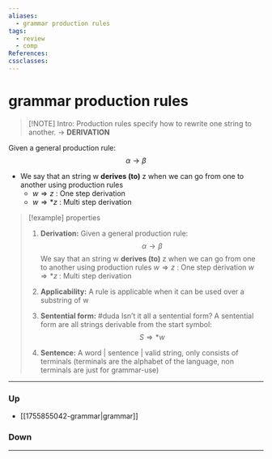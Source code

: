 ```yaml
---
aliases:
  - grammar production rules
tags:
  - review
  - comp
References:
cssclasses:
---
```

# grammar production rules
> [!NOTE] Intro: 
> Production rules specify how to rewrite one string to another. → **DERIVATION**

Given a general production rule: 
$$
\alpha \rightarrow \beta
$$

- We say that an string w **derives (to)** z when we can go from one to another using production rules
	- $w \Rightarrow z$ : One step derivation
	- $w \Rightarrow* z$ : Multi step derivation

> [!example] properties
> 1. **Derivation:**
>Given a general production rule: $$\alpha \rightarrow \beta$$ 
>We say that an string w **derives (to)** z when we can go from one to another using production rules
>$w \Rightarrow z$ : One step derivation
>$w \Rightarrow* z$ : Multi step derivation
>
>2. **Applicability:**
>   A rule is applicable when it can be used over a substring of w
>3. **Sentential form:** #duda Isn’t it all a sentential form?
>   A sentential form are all strings derivable from the start symbol: $$S \Rightarrow* w$$
>4. **Sentence:** 
>   A word | sentence | valid string, only consists of terminals (terminals are the alphabet of the language, non terminals are just for grammar-use)



***
### Up
- [[1755855042-grammar|grammar]]
### Down
***
